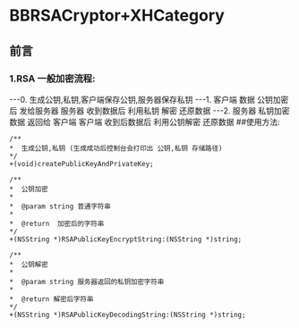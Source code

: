 # BBRSACryptor+XHCategory

## 前言
### 1.RSA 一般加密流程:
---0.
生成公钥,私钥,客户端保存公钥,服务器保存私钥
---1.
客户端  数据 公钥加密后 发给服务器
服务器  收到数据后 利用私钥 解密 还原数据
---2.
服务器 私钥加密 数据 返回给 客户端
客户端 收到后数据后 利用公钥解密 还原数据
##使用方法:

```objc
/**
*  生成公钥,私钥 (生成成功后控制台会打印出 公钥,私钥 存储路径)
*/
+(void)createPublicKeyAndPrivateKey;

/**
*  公钥加密
*
*  @param string 普通字符串
*
*  @return  加密后的字符串
*/
+(NSString *)RSAPublicKeyEncryptString:(NSString *)string;

/**
*  公钥解密
*
*  @param string 服务器返回的私钥加密字符串
*
*  @return 解密后字符串
*/
+(NSString *)RSAPublicKeyDecodingString:(NSString *)string;

```
